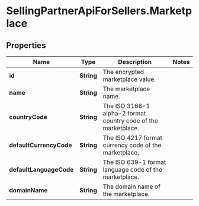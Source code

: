 # SellingPartnerApiForSellers.Marketplace

## Properties
Name | Type | Description | Notes
------------ | ------------- | ------------- | -------------
**id** | **String** | The encrypted marketplace value. | 
**name** | **String** | The marketplace name. | 
**countryCode** | **String** | The ISO 3166-1 alpha-2 format country code of the marketplace. | 
**defaultCurrencyCode** | **String** | The ISO 4217 format currency code of the marketplace. | 
**defaultLanguageCode** | **String** | The ISO 639-1 format language code of the marketplace. | 
**domainName** | **String** | The domain name of the marketplace. | 


